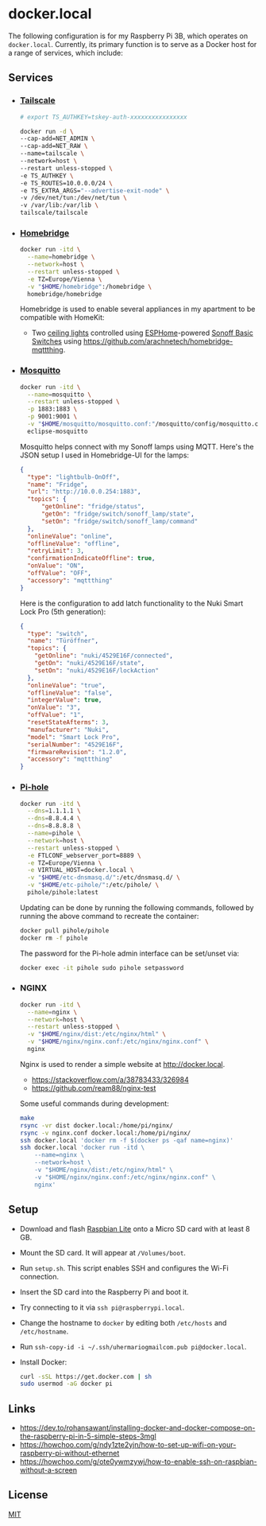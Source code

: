 # docker.local

The following configuration is for my Raspberry Pi 3B, which operates on
`docker.local`. Currently, its primary function is to serve as a Docker host for
a range of services, which include:

## Services

- ### [Tailscale](https://tailscale.com)

  ```sh
  # export TS_AUTHKEY=tskey-auth-xxxxxxxxxxxxxxxx

  docker run -d \
  --cap-add=NET_ADMIN \
  --cap-add=NET_RAW \
  --name=tailscale \
  --network=host \
  --restart unless-stopped \
  -e TS_AUTHKEY \
  -e TS_ROUTES=10.0.0.0/24 \
  -e TS_EXTRA_ARGS="--advertise-exit-node" \
  -v /dev/net/tun:/dev/net/tun \
  -v /var/lib:/var/lib \
  tailscale/tailscale
  ```

- ### [Homebridge](https://github.com/homebridge/docker-homebridge)

  ```sh
  docker run -itd \
    --name=homebridge \
    --network=host \
    --restart unless-stopped \
    -e TZ=Europe/Vienna \
    -v "$HOME/homebridge":/homebridge \
    homebridge/homebridge
  ```

  Homebridge is used to enable several appliances in my apartment to be compatible with HomeKit:

  - Two [ceiling lights](https://amzn.to/3iQLGHk) controlled using
    [ESPHome](https://esphome.io)-powered [Sonoff Basic
    Switches](https://amzn.to/3mHHUSV) using
    <https://github.com/arachnetech/homebridge-mqttthing>.

- ### [Mosquitto](https://mosquitto.org)

  ```sh
  docker run -itd \
    --name=mosquitto \
    --restart unless-stopped \
    -p 1883:1883 \
    -p 9001:9001 \
    -v "$HOME/mosquitto/mosquitto.conf:"/mosquitto/config/mosquitto.conf \
    eclipse-mosquitto
  ```

  Mosquitto helps connect with my Sonoff lamps using MQTT. Here's the JSON setup
  I used in Homebridge-UI for the lamps:

  ```json
  {
    "type": "lightbulb-OnOff",
    "name": "Fridge",
    "url": "http://10.0.0.254:1883",
    "topics": {
        "getOnline": "fridge/status",
        "getOn": "fridge/switch/sonoff_lamp/state",
        "setOn": "fridge/switch/sonoff_lamp/command"
    },
    "onlineValue": "online",
    "offlineValue": "offline",
    "retryLimit": 3,
    "confirmationIndicateOffline": true,
    "onValue": "ON",
    "offValue": "OFF",
    "accessory": "mqttthing"
  }
  ```

  Here is the configuration to add latch functionality to the Nuki Smart Lock Pro (5th generation):

  ```json
  {
    "type": "switch",
    "name": "Türöffner",
    "topics": {
      "getOnline": "nuki/4529E16F/connected",
      "getOn": "nuki/4529E16F/state",
      "setOn": "nuki/4529E16F/lockAction"
    },
    "onlineValue": "true",
    "offlineValue": "false",
    "integerValue": true,
    "onValue": "3",
    "offValue": "1",
    "resetStateAfterms": 3,
    "manufacturer": "Nuki",
    "model": "Smart Lock Pro",
    "serialNumber": "4529E16F",
    "firmwareRevision": "1.2.0",
    "accessory": "mqttthing"
  }
  ```

- ### [Pi-hole](https://pi-hole.net)

  ```sh
  docker run -itd \
    --dns=1.1.1.1 \
    --dns=8.8.4.4 \
    --dns=8.8.8.8 \
    --name=pihole \
    --network=host \
    --restart unless-stopped \
    -e FTLCONF_webserver_port=8889 \
    -e TZ=Europe/Vienna \
    -e VIRTUAL_HOST=docker.local \
    -v "$HOME/etc-dnsmasq.d/":/etc/dnsmasq.d/ \
    -v "$HOME/etc-pihole/":/etc/pihole/ \
    pihole/pihole:latest
  ```

  Updating can be done by running the following commands, followed by running
  the above command to recreate the container:

  ```sh
  docker pull pihole/pihole
  docker rm -f pihole
  ```

  The password for the Pi-hole admin interface can be set/unset via:

  ```sh
  docker exec -it pihole sudo pihole setpassword
  ```

- ### NGINX

  ```sh
  docker run -itd \
    --name=nginx \
    --network=host \
    --restart unless-stopped \
    -v "$HOME/nginx/dist:/etc/nginx/html" \
    -v "$HOME/nginx/nginx.conf:/etc/nginx/nginx.conf" \
    nginx
  ```

  Nginx is used to render a simple website at <http://docker.local>.

  - <https://stackoverflow.com/a/38783433/326984>
  - <https://github.com/ream88/nginx-test>

  Some useful commands during development:

  ```sh
  make
  rsync -vr dist docker.local:/home/pi/nginx/
  rsync -v nginx.conf docker.local:/home/pi/nginx/
  ssh docker.local 'docker rm -f $(docker ps -qaf name=nginx)'
  ssh docker.local 'docker run -itd \
      --name=nginx \
      --network=host \
      -v "$HOME/nginx/dist:/etc/nginx/html" \
      -v "$HOME/nginx/nginx.conf:/etc/nginx/nginx.conf" \
      nginx'
  ```

## Setup

- Download and flash [Raspbian Lite](https://www.raspberrypi.org/downloads/raspbian/) onto a Micro SD card with at least 8 GB.
- Mount the SD card. It will appear at `/Volumes/boot`.
- Run `setup.sh`. This script enables SSH and configures the Wi-Fi connection.
- Insert the SD card into the Raspberry Pi and boot it.
- Try connecting to it via `ssh pi@raspberrypi.local`.
- Change the hostname to `docker` by editing both `/etc/hosts` and `/etc/hostname`.
- Run `ssh-copy-id -i ~/.ssh/uhermariogmailcom.pub pi@docker.local`.
- Install Docker:

  ```sh
  curl -sSL https://get.docker.com | sh
  sudo usermod -aG docker pi
  ```

## Links

- <https://dev.to/rohansawant/installing-docker-and-docker-compose-on-the-raspberry-pi-in-5-simple-steps-3mgl>
- <https://howchoo.com/g/ndy1zte2yjn/how-to-set-up-wifi-on-your-raspberry-pi-without-ethernet>
- <https://howchoo.com/g/ote0ywmzywj/how-to-enable-ssh-on-raspbian-without-a-screen>

## License

[MIT](LICENSE.md)
